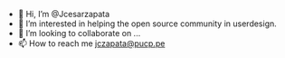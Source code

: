 - 👋 Hi, I’m @Jcesarzapata
- 👀 I’m interested in helping the open source community in userdesign. 
- 💞️ I’m looking to collaborate on ...
- 📫 How to reach me jczapata@pucp.pe 

<!---
Jcesarzapata/Jcesarzapata is a ✨ special ✨ repository because its `README.md` (this file) appears on your GitHub profile.
You can click the Preview link to take a look at your changes.
--->
